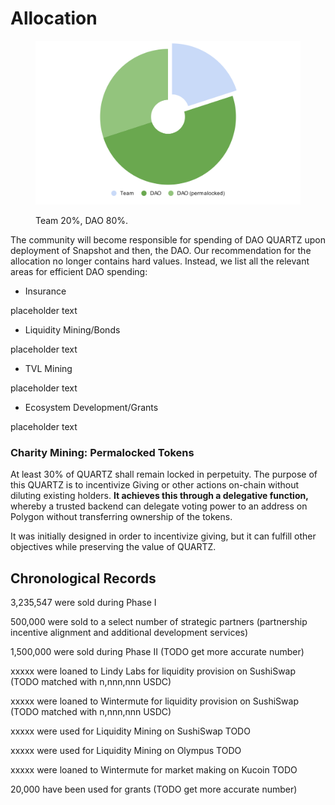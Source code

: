 # Allocation



<figure><img src="../.gitbook/assets/chart.svg" alt=""><figcaption><p>Team 20%, DAO 80%.</p></figcaption></figure>

The community will become responsible for spending of DAO QUARTZ upon deployment of Snapshot and then, the DAO. Our recommendation for the allocation no longer contains hard values. Instead, we list all the relevant areas for efficient DAO spending:

* Insurance

placeholder text

* Liquidity Mining/Bonds

placeholder text

* TVL Mining

placeholder text

* Ecosystem Development/Grants

placeholder text

### Charity Mining: Permalocked Tokens

At least 30% of QUARTZ shall remain locked in perpetuity. The purpose of this QUARTZ is to incentivize Giving or other actions on-chain without diluting existing holders. **It achieves this through a delegative function,** whereby a trusted backend can delegate voting power to an address on Polygon without transferring ownership of the tokens.

It was initially designed in order to incentivize giving, but it can fulfill other objectives while preserving the value of QUARTZ.

## Chronological Records

3,235,547 were sold during Phase I

500,000 were sold to a select number of strategic partners (partnership incentive alignment and additional development services)

1,500,000 were sold during Phase II (TODO get more accurate number)

xxxxx were loaned to Lindy Labs for liquidity provision on SushiSwap (TODO matched with n,nnn,nnn USDC)

xxxxx were loaned to Wintermute for liquidity provision on SushiSwap (TODO matched with n,nnn,nnn USDC)

xxxxx were used for Liquidity Mining on SushiSwap TODO

xxxxx were used for Liquidity Mining on Olympus TODO

xxxxx were loaned to Wintermute for market making on Kucoin TODO

20,000 have been used for grants (TODO get more accurate number)

